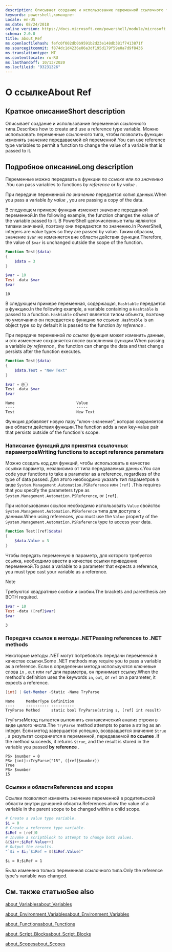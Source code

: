 ```yaml
---
description: Описывает создание и использование переменной ссылочного типа. Можно использовать переменные ссылочного типа, чтобы позволить функции изменять значение передаваемой ей переменной.
keywords: powershell,командлет
Locale: en-US
ms.date: 08/24/2018
online version: https://docs.microsoft.com/powershell/module/microsoft.powershell.core/about/about_ref?view=powershell-6&WT.mc_id=ps-gethelp
schema: 2.0.0
title: about_Ref
ms.openlocfilehash: fefc0f002db0b9591b2d23e148db381f7413871f
ms.sourcegitcommit: f874dc1d4236e06a3df195d179f59e0a7d9f8436
ms.translationtype: MT
ms.contentlocale: ru-RU
ms.lasthandoff: 10/13/2020
ms.locfileid: "93231326"
---
```

# <a name="about-ref"></a><span data-ttu-id="1f6d7-105">О ссылке</span><span class="sxs-lookup"><span data-stu-id="1f6d7-105">About Ref</span></span>

## <a name="short-description"></a><span data-ttu-id="1f6d7-106">Краткое описание</span><span class="sxs-lookup"><span data-stu-id="1f6d7-106">Short description</span></span>
<span data-ttu-id="1f6d7-107">Описывает создание и использование переменной ссылочного типа.</span><span class="sxs-lookup"><span data-stu-id="1f6d7-107">Describes how to create and use a reference type variable.</span></span> <span data-ttu-id="1f6d7-108">Можно использовать переменные ссылочного типа, чтобы позволить функции изменять значение передаваемой ей переменной.</span><span class="sxs-lookup"><span data-stu-id="1f6d7-108">You can use reference type variables to permit a function to change the value of a variable that is passed to it.</span></span>

## <a name="long-description"></a><span data-ttu-id="1f6d7-109">Подробное описание</span><span class="sxs-lookup"><span data-stu-id="1f6d7-109">Long description</span></span>

<span data-ttu-id="1f6d7-110">Переменные можно передавать в функции *по ссылке* или *по значению* .</span><span class="sxs-lookup"><span data-stu-id="1f6d7-110">You can pass variables to functions *by reference* or *by value* .</span></span>

<span data-ttu-id="1f6d7-111">При передаче переменной *по значению* передается копия данных.</span><span class="sxs-lookup"><span data-stu-id="1f6d7-111">When you pass a variable *by value* , you are passing a copy of the data.</span></span>

<span data-ttu-id="1f6d7-112">В следующем примере функция изменяет значение переданной переменной.</span><span class="sxs-lookup"><span data-stu-id="1f6d7-112">In the following example, the function changes the value of the variable passed to it.</span></span> <span data-ttu-id="1f6d7-113">В PowerShell целочисленные типы являются типами значений, поэтому они передаются по значению.</span><span class="sxs-lookup"><span data-stu-id="1f6d7-113">In PowerShell, integers are value types so they are passed by value.</span></span>
<span data-ttu-id="1f6d7-114">Таким образом, значение `$var` не изменяется вне области действия функции.</span><span class="sxs-lookup"><span data-stu-id="1f6d7-114">Therefore, the value of `$var` is unchanged outside the scope of the function.</span></span>

```powershell
Function Test($data)
{
    $data = 3
}

$var = 10
Test -data $var
$var
```

```output
10
```

<span data-ttu-id="1f6d7-115">В следующем примере переменная, содержащая, `Hashtable` передается в функцию.</span><span class="sxs-lookup"><span data-stu-id="1f6d7-115">In the following example, a variable containing a `Hashtable` is passed to a function.</span></span> <span data-ttu-id="1f6d7-116">`Hashtable` объект является типом объекта, поэтому по умолчанию он передается в функцию *по ссылке* .</span><span class="sxs-lookup"><span data-stu-id="1f6d7-116">`Hashtable` is an object type so by default it is passed to the function *by reference* .</span></span>

<span data-ttu-id="1f6d7-117">При передаче переменной *по ссылке* функция может изменить данные, и это изменение сохраняется после выполнения функции.</span><span class="sxs-lookup"><span data-stu-id="1f6d7-117">When passing a variable *by reference* , the function can change the data and that change persists after the function executes.</span></span>

```powershell
Function Test($data)
{
    $data.Test = "New Text"
}

$var = @{}
Test -data $var
$var
```

```output
Name                           Value
----                           -----
Test                           New Text
```

<span data-ttu-id="1f6d7-118">Функция добавляет новую пару "ключ-значение", которая сохраняется вне области действия функции.</span><span class="sxs-lookup"><span data-stu-id="1f6d7-118">The function adds a new key-value pair that persists outside of the function's scope.</span></span>

### <a name="writing-functions-to-accept-reference-parameters"></a><span data-ttu-id="1f6d7-119">Написание функций для принятия ссылочных параметров</span><span class="sxs-lookup"><span data-stu-id="1f6d7-119">Writing functions to accept reference parameters</span></span>

<span data-ttu-id="1f6d7-120">Можно создать код для функций, чтобы использовать в качестве ссылки параметр, независимо от типа передаваемых данных.</span><span class="sxs-lookup"><span data-stu-id="1f6d7-120">You can code your functions to take a parameter as a reference, regardless of the type of data passed.</span></span> <span data-ttu-id="1f6d7-121">Для этого необходимо указать тип параметров в виде `System.Management.Automation.PSReference` или `[ref]` .</span><span class="sxs-lookup"><span data-stu-id="1f6d7-121">This requires that you specify the parameters type as `System.Management.Automation.PSReference`, or `[ref]`.</span></span>

<span data-ttu-id="1f6d7-122">При использовании ссылок необходимо использовать `Value` свойство `System.Management.Automation.PSReference` типа для доступа к данным.</span><span class="sxs-lookup"><span data-stu-id="1f6d7-122">When using references, you must use the `Value` property of the `System.Management.Automation.PSReference` type to access your data.</span></span>

```powershell
Function Test([ref]$data)
{
    $data.Value = 3
}
```

<span data-ttu-id="1f6d7-123">Чтобы передать переменную в параметр, для которого требуется ссылка, необходимо ввести в качестве ссылки приведение переменной.</span><span class="sxs-lookup"><span data-stu-id="1f6d7-123">To pass a variable to a parameter that expects a reference, you must type cast your variable as a reference.</span></span>

> [!NOTE]
> <span data-ttu-id="1f6d7-124">Требуются квадратные скобки и скобки.</span><span class="sxs-lookup"><span data-stu-id="1f6d7-124">The brackets and parenthesis are BOTH required.</span></span>

```powershell
$var = 10
Test -data ([ref]$var)
$var
```

```output
3
```

### <a name="passing-references-to-net-methods"></a><span data-ttu-id="1f6d7-125">Передача ссылок в методы .NET</span><span class="sxs-lookup"><span data-stu-id="1f6d7-125">Passing references to .NET methods</span></span>

<span data-ttu-id="1f6d7-126">Некоторые методы .NET могут потребовать передачи переменной в качестве ссылки.</span><span class="sxs-lookup"><span data-stu-id="1f6d7-126">Some .NET methods may require you to pass a variable as a reference.</span></span> <span data-ttu-id="1f6d7-127">Если в определении метода используются ключевые слова `in` , `out` или `ref` для параметра, он принимает ссылку.</span><span class="sxs-lookup"><span data-stu-id="1f6d7-127">When the method's definition uses the keywords `in`, `out`, or `ref` on a parameter, it expects a reference.</span></span>

```powershell
[int] | Get-Member -Static -Name TryParse
```

```output
Name     MemberType Definition
----     ---------- ----------
TryParse Method     static bool TryParse(string s, [ref] int result)
```

<span data-ttu-id="1f6d7-128">`TryParse`Метод пытается выполнить синтаксический анализ строки в виде целого числа.</span><span class="sxs-lookup"><span data-stu-id="1f6d7-128">The `TryParse` method attempts to parse a string as an integer.</span></span> <span data-ttu-id="1f6d7-129">Если метод завершается успешно, возвращается значение `$true` , а результат сохраняется в переменной, передаваемой **по ссылке** .</span><span class="sxs-lookup"><span data-stu-id="1f6d7-129">If the method succeeds, it returns `$true`, and the result is stored in the variable you passed **by reference** .</span></span>

```
PS> $number = 0
PS> [int]::TryParse("15", ([ref]$number))
True
PS> $number
15
```

### <a name="references-and-scopes"></a><span data-ttu-id="1f6d7-130">Ссылки и области</span><span class="sxs-lookup"><span data-stu-id="1f6d7-130">References and scopes</span></span>

<span data-ttu-id="1f6d7-131">Ссылки позволяют изменять значение переменной в родительской области внутри дочерней области.</span><span class="sxs-lookup"><span data-stu-id="1f6d7-131">References allow the value of a variable in the parent scope to be changed within a child scope.</span></span>

```powershell
# Create a value type variable.
$i = 0
# Create a reference type variable.
$iRef = [ref]0
# Invoke a scriptblock to attempt to change both values.
&{$i++;$iRef.Value++}
# Output the results.
"`$i = $i;`$iRef = $($iRef.Value)"
```

```output
$i = 0;$iRef = 1
```

<span data-ttu-id="1f6d7-132">Была изменена только переменная ссылочного типа.</span><span class="sxs-lookup"><span data-stu-id="1f6d7-132">Only the reference type's variable was changed.</span></span>

## <a name="see-also"></a><span data-ttu-id="1f6d7-133">См. также статью</span><span class="sxs-lookup"><span data-stu-id="1f6d7-133">See also</span></span>

[<span data-ttu-id="1f6d7-134">about_Variables</span><span class="sxs-lookup"><span data-stu-id="1f6d7-134">about_Variables</span></span>](about_Variables.md)

[<span data-ttu-id="1f6d7-135">about_Environment_Variables</span><span class="sxs-lookup"><span data-stu-id="1f6d7-135">about_Environment_Variables</span></span>](about_Environment_Variables.md)

[<span data-ttu-id="1f6d7-136">about_Functions</span><span class="sxs-lookup"><span data-stu-id="1f6d7-136">about_Functions</span></span>](about_Functions.md)

[<span data-ttu-id="1f6d7-137">about_Script_Blocks</span><span class="sxs-lookup"><span data-stu-id="1f6d7-137">about_Script_Blocks</span></span>](about_Script_Blocks.md)

[<span data-ttu-id="1f6d7-138">about_Scopes</span><span class="sxs-lookup"><span data-stu-id="1f6d7-138">about_Scopes</span></span>](about_scopes.md)
